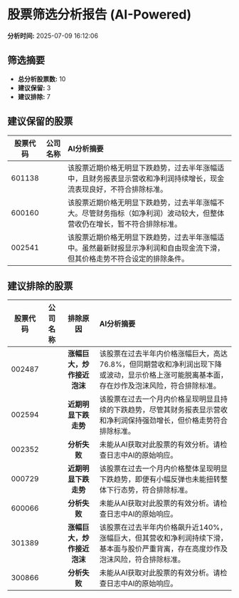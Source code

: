# 股票筛选分析报告 (AI-Powered)

**分析时间:** 2025-07-09 16:12:06

## 筛选摘要

- **总分析股票数:** 10
- **建议保留:** 3
- **建议排除:** 7

## 建议保留的股票

| 股票代码 | 公司名称 | AI分析摘要 |
|:---:|:---:|:---|
| 601138 |  | 该股票近期价格无明显下跌趋势，过去半年涨幅适中，且财务报表显示营收和净利润持续增长，现金流表现良好，不符合排除标准。 |
| 600160 |  | 该股票近期价格无明显下跌趋势，过去半年涨幅不大。尽管财务指标（如净利润）波动较大，但整体营收仍在增长，暂不符合排除标准。 |
| 002541 |  | 该股票近期价格无明显下跌趋势，过去半年涨幅适中。虽然最新财报显示净利润和自由现金流下滑，但其价格走势不符合设定的排除条件。 |

## 建议排除的股票

| 股票代码 | 公司名称 | 排除原因 | AI分析摘要 |
|:---:|:---:|:---:|:---|
| 002487 |  | **涨幅巨大，炒作接近泡沫** | 该股票在过去半年内价格涨幅巨大，高达76.8%，但同期营收和净利润出现下降或波动，显示价格上涨可能脱离基本面，存在炒作及泡沫风险，符合排除标准。 |
| 002594 |  | **近期明显下跌走势** | 该股票在过去一个月内价格呈现明显且持续的下跌趋势，尽管其财务报表显示营收和净利润保持强劲增长，但价格走势符合排除标准。 |
| 002352 |  | **分析失败** | 未能从AI获取对此股票的有效分析。请检查日志中AI的原始响应。 |
| 000729 |  | **近期明显下跌走势** | 该股票在过去一个月内价格整体呈现明显下跌趋势，即便有小幅反弹也未能扭转整体下行态势，符合排除标准。 |
| 600066 |  | **分析失败** | 未能从AI获取对此股票的有效分析。请检查日志中AI的原始响应。 |
| 301389 |  | **涨幅巨大，炒作接近泡沫** | 该股票在过去半年内价格飙升近140%，涨幅巨大，但其营收和净利润持续下滑，基本面与股价严重背离，存在高度炒作及泡沫风险，符合排除标准。 |
| 300866 |  | **分析失败** | 未能从AI获取对此股票的有效分析。请检查日志中AI的原始响应。 |
